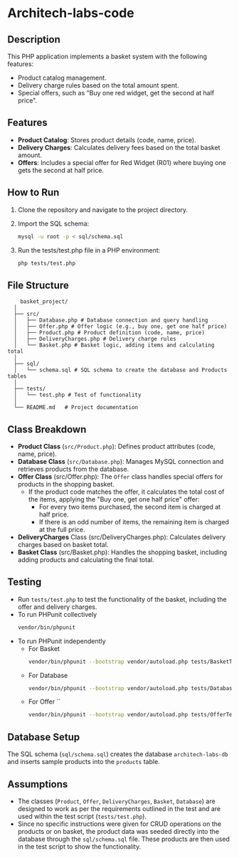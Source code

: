 # Architech-labs-code

## Description
This PHP application implements a basket system with the following features:
- Product catalog management.
- Delivery charge rules based on the total amount spent.
- Special offers, such as "Buy one red widget, get the second at half price".

## Features
- **Product Catalog**: Stores product details (code, name, price).
- **Delivery Charges**: Calculates delivery fees based on the total basket amount.
- **Offers**: Includes a special offer for Red Widget (R01) where buying one gets the second at half price.

## How to Run
1. Clone the repository and navigate to the project directory.

2. Import the SQL schema:
   ```bash
   mysql -u root -p < sql/schema.sql
3. Run the tests/test.php file in a PHP environment:
   ```bash
   php tests/test.php

## File Structure
~~~
    basket_project/  
  │  
  ├── src/  
  │   ├── Database.php # Database connection and query handling  
  │   ├── Offer.php # Offer logic (e.g., buy one, get one half price)  
  │   ├── Product.php # Product definition (code, name, price)  
  │   ├── DeliveryCharges.php # Delivery charge rules  
  │   └── Basket.php # Basket logic, adding items and calculating total 
  │   
  ├── sql/  
  │   └── schema.sql # SQL schema to create the database and Products tables  
  │   
  ├── tests/  
  │   └── test.php # Test of functionality
  │  
  └── README.md   # Project documentation
~~~


## Class Breakdown
* **Product Class** (`src/Product.php`): Defines product attributes (code, name, price). 
* **Database Class** (`src/Database.php`): Manages MySQL connection and retrieves products from the database.
* **Offer Class** (src/Offer.php): The `Offer` class handles special offers for products in the shopping basket. 
  * If the product code matches the offer, it calculates the total cost of the items, applying the "Buy one, get one half price" offer:
    * For every two items purchased, the second item is charged at half price.
    * If there is an odd number of items, the remaining item is charged at the full price.
* **DeliveryCharges** Class (src/DeliveryCharges.php): Calculates delivery charges based on basket total.
* **Basket Class** (src/Basket.php): Handles the shopping basket, including adding products and calculating the final total.
  
## Testing 
- Run `tests/test.php` to test the functionality of the basket, including the offer and delivery charges.
- To run PHPunit collectively
  ```bash
  vendor/bin/phpunit
- To run PHPunit independently
  - For Basket
    ```bash
    vendor/bin/phpunit --bootstrap vendor/autoload.php tests/BasketTest.php
  - For Database
    ```bash
    vendor/bin/phpunit --bootstrap vendor/autoload.php tests/DatabaseTest.php
  - For Offer ``
    ```bash
    vendor/bin/phpunit --bootstrap vendor/autoload.php tests/OfferTest.php

## Database Setup
The SQL schema (`sql/schema.sql`) creates the database `architech-labs-db` and inserts sample products into the `products` table.

## Assumptions
- The classes (`Product`, `Offer`, `DeliveryCharges`, `Basket`, `Database`) are designed to work as per the requirements outlined in the test and are used within the test script (`tests/test.php`).
- Since no specific instructions were given for CRUD operations on the products or on basket, the product data was seeded directly into the database through the `sql/schema.sql` file. These products are then used in the test script to show the functionality.

